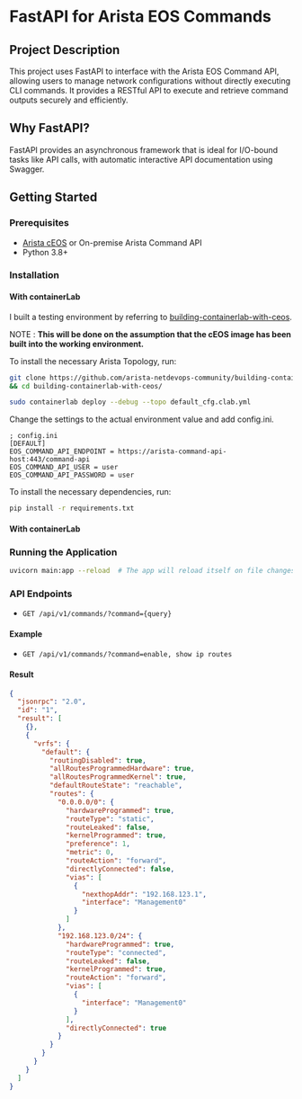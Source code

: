 # FastAPI for Arista EOS Commands
## Project Description
This project uses FastAPI to interface with the Arista EOS Command API, allowing users to manage network configurations without directly executing CLI commands. It provides a RESTful API to execute and retrieve command outputs securely and efficiently.

## Why FastAPI?
FastAPI provides an asynchronous framework that is ideal for I/O-bound tasks like API calls, with automatic interactive API documentation using Swagger.

## Getting Started
### Prerequisites
+ [Arista cEOS](https://containerlab.dev/manual/kinds/ceos/) or On-premise Arista Command API 
+ Python 3.8+

### Installation
#### With containerLab
I built a testing environment by referring to [building-containerlab-with-ceos](https://github.com/arista-netdevops-community/building-containerlab-with-ceos).

NOTE : **This will be done on the assumption that the cEOS image has been built into the working environment.**

To install the necessary Arista Topology, run:
```bash 
git clone https://github.com/arista-netdevops-community/building-containerlab-with-ceos.git \ 
&& cd building-containerlab-with-ceos/

sudo containerlab deploy --debug --topo default_cfg.clab.yml
```

Change the settings to the actual environment value and add config.ini.
```
; config.ini
[DEFAULT]
EOS_COMMAND_API_ENDPOINT = https://arista-command-api-host:443/command-api
EOS_COMMAND_API_USER = user
EOS_COMMAND_API_PASSWORD = user
```

To install the necessary dependencies, run:
```bash
pip install -r requirements.txt
```

#### With containerLab
### Running the Application 

```bash
uvicorn main:app --reload  # The app will reload itself on file changes
```

### API Endpoints
+ `GET /api/v1/commands/?command={query}`

#### Example 

+ `GET /api/v1/commands/?command=enable, show ip routes`

#### Result

```json
{
  "jsonrpc": "2.0",
  "id": "1",
  "result": [
    {},
    {
      "vrfs": {
        "default": {
          "routingDisabled": true,
          "allRoutesProgrammedHardware": true,
          "allRoutesProgrammedKernel": true,
          "defaultRouteState": "reachable",
          "routes": {
            "0.0.0.0/0": {
              "hardwareProgrammed": true,
              "routeType": "static",
              "routeLeaked": false,
              "kernelProgrammed": true,
              "preference": 1,
              "metric": 0,
              "routeAction": "forward",
              "directlyConnected": false,
              "vias": [
                {
                  "nexthopAddr": "192.168.123.1",
                  "interface": "Management0"
                }
              ]
            },
            "192.168.123.0/24": {
              "hardwareProgrammed": true,
              "routeType": "connected",
              "routeLeaked": false,
              "kernelProgrammed": true,
              "routeAction": "forward",
              "vias": [
                {
                  "interface": "Management0"
                }
              ],
              "directlyConnected": true
            }
          }
        }
      }
    }
  ]
}
```

